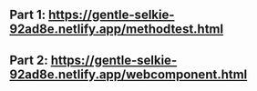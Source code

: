 ## Part 1: https://gentle-selkie-92ad8e.netlify.app/methodtest.html

## Part 2: https://gentle-selkie-92ad8e.netlify.app/webcomponent.html